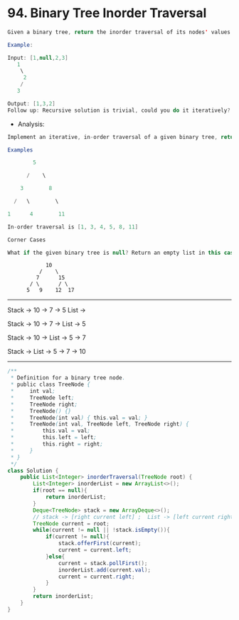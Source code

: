 # 94. Binary Tree Inorder Traversal

```java
Given a binary tree, return the inorder traversal of its nodes' values.

Example:

Input: [1,null,2,3]
   1
    \
     2
    /
   3

Output: [1,3,2]
Follow up: Recursive solution is trivial, could you do it iteratively?
```

- Analysis:

```java
Implement an iterative, in-order traversal of a given binary tree, return the list of keys of each node in the tree as it is in-order traversed.

Examples

        5

      /    \

    3        8

  /   \        \

1      4        11

In-order traversal is [1, 3, 4, 5, 8, 11]

Corner Cases

What if the given binary tree is null? Return an empty list in this case.
```



 
                10
              /    \
             7      15
           / \      / \
          5   9    12  17  

---
Stack -> 10 -> 7 -> 5
List ->

Stack -> 10 -> 7 -> 
List -> 5

Stack -> 10 -> 
List -> 5 -> 7

Stack -> 
List -> 5 -> 7 -> 10

---


```java
/**
 * Definition for a binary tree node.
 * public class TreeNode {
 *     int val;
 *     TreeNode left;
 *     TreeNode right;
 *     TreeNode() {}
 *     TreeNode(int val) { this.val = val; }
 *     TreeNode(int val, TreeNode left, TreeNode right) {
 *         this.val = val;
 *         this.left = left;
 *         this.right = right;
 *     }
 * }
 */
class Solution {
    public List<Integer> inorderTraversal(TreeNode root) {
        List<Integer> inorderList = new ArrayList<>();
        if(root == null){
            return inorderList;
        }
        Deque<TreeNode> stack = new ArrayDeque<>();
        // stack -> [right current left] ;  List -> [left current right]
        TreeNode current = root;
        while(current != null || !stack.isEmpty()){
            if(current != null){
                stack.offerFirst(current);
                current = current.left;
            }else{
                current = stack.pollFirst();
                inorderList.add(current.val);
                current = current.right;
            }
        }
        return inorderList;
    }
}
```
